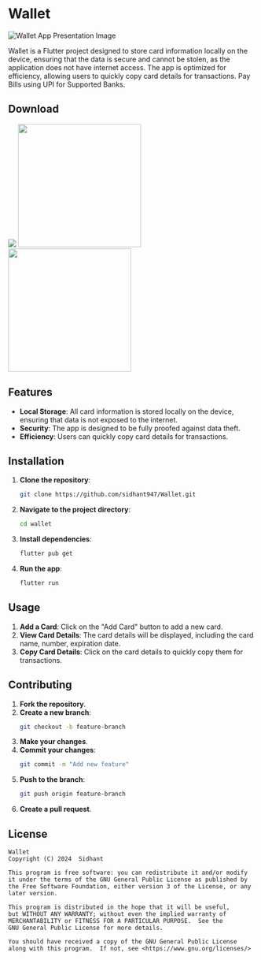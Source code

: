 # Wallet
![Wallet App Presentation Image](https://github.com/user-attachments/assets/cb102761-dad2-467e-8b6a-b2a60fdcd4ac)


Wallet is a Flutter project designed to store card information locally on the device, ensuring that the data is secure and cannot be stolen, as the application does not have internet access. The app is optimized for efficiency, allowing users to quickly copy card details for transactions. Pay Bills using UPI for Supported Banks.

## Download

<a href="https://play.google.com/store/apps/details?id=com.sidhant.wallet"><img src="https://github.com/user-attachments/assets/06fb7079-3674-47a9-84e9-cabb8ea8d8f8" ></a>
<a href="https://apt.izzysoft.de/fdroid/index/apk/com.sidhant.wallet"><img src="https://github.com/user-attachments/assets/e2ae259d-9d80-4dc2-9c0c-5d96707beeed" width="250"></a> <a href="https://play.google.com/store/apps/details?id=com.sidhant.wallet"><img src="https://github.com/user-attachments/assets/5ff479ee-9c86-47fd-a583-2a4f8f10633e" width="250"></a>


## Features

- **Local Storage**: All card information is stored locally on the device, ensuring that data is not exposed to the internet.
- **Security**: The app is designed to be fully proofed against data theft.
- **Efficiency**: Users can quickly copy card details for transactions.

  
## Installation

1. **Clone the repository**:
   ```bash
   git clone https://github.com/sidhant947/Wallet.git
   ```
2. **Navigate to the project directory**:
   ```bash
   cd wallet
   ```
3. **Install dependencies**:
   ```bash
   flutter pub get
   ```
4. **Run the app**:
   ```bash
   flutter run
   ```

## Usage

1. **Add a Card**: Click on the "Add Card" button to add a new card.
2. **View Card Details**: The card details will be displayed, including the card name, number, expiration date.
3. **Copy Card Details**: Click on the card details to quickly copy them for transactions.

 

## Contributing

1. **Fork the repository**.
2. **Create a new branch**:
   ```bash
   git checkout -b feature-branch
   ```
3. **Make your changes**.
4. **Commit your changes**:
   ```bash
   git commit -m "Add new feature"
   ```
5. **Push to the branch**:
   ```bash
   git push origin feature-branch
   ```
6. **Create a pull request**.



## License

    Wallet
    Copyright (C) 2024  Sidhant

    This program is free software: you can redistribute it and/or modify
    it under the terms of the GNU General Public License as published by
    the Free Software Foundation, either version 3 of the License, or any later version.

    This program is distributed in the hope that it will be useful,
    but WITHOUT ANY WARRANTY; without even the implied warranty of
    MERCHANTABILITY or FITNESS FOR A PARTICULAR PURPOSE.  See the
    GNU General Public License for more details.

    You should have received a copy of the GNU General Public License
    along with this program.  If not, see <https://www.gnu.org/licenses/>
